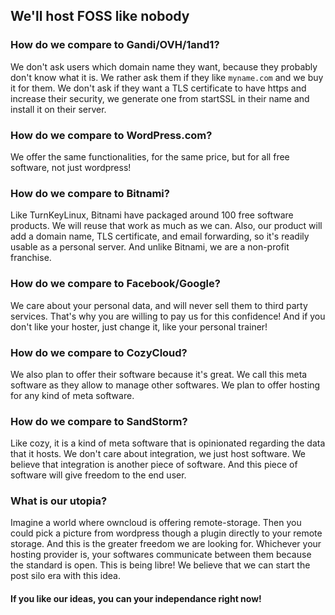 ## We'll host FOSS like nobody

### How do we compare to Gandi/OVH/1and1?

We don't ask users which domain name they want, because they probably don't know what it is. We rather ask them if they like `myname.com` and we buy it for them.
We don't ask if they want a TLS certificate to have https and increase their security, we generate one from startSSL in their name and install it on their server.

### How do we compare to WordPress.com?

We offer the same functionalities, for the same price, but for all free software, not just wordpress!

### How do we compare to Bitnami?

Like TurnKeyLinux, Bitnami have packaged around 100 free software products. We will reuse that work as much as we can.
Also, our product will add a domain name, TLS certificate, and email forwarding, so it's readily usable as a personal server.
And unlike Bitnami, we are a non-profit franchise.

### How do we compare to Facebook/Google?

We care about your personal data, and will never sell them to third party services. That's why you are willing to pay us for this confidence! And if you don't like your hoster, just change it, like your personal trainer!

### How do we compare to CozyCloud?

We also plan to offer their software because it's great. We call this meta software as they  allow to manage other softwares. We plan to offer hosting for any kind of meta software.

### How do we compare to SandStorm?

Like cozy, it is a kind of meta software that is opinionated regarding the data that it hosts. We don't care about integration, we just host software. We believe that integration is another piece of software. And this piece of software will give freedom to the end user.

### What is our utopia?

Imagine a world where owncloud is offering remote-storage. Then you could pick a picture from wordpress though a plugin directly to your remote storage. And this is the greater freedom we are looking for. Whichever your hosting provider is, your softwares communicate between them because the standard is open. This is being libre! We believe that we can start the post silo era with this idea.

#### If you like our ideas, you can your independance right now!

